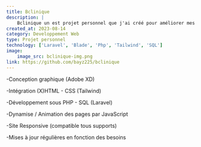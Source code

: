 ```yaml
---
title: Bclinique
description: |
    Bclinique un est projet personnel que j'ai créé pour améliorer mes compétences en laravel, en intégrant 'laravel-dompdf', un système de mailing et la gestion des roles.
created_at: 2023-08-14
category: Developpement Web
type: Projet personnel
technology: ['Laravel', 'Blade', 'Php', 'Tailwind', 'SQL']
image:
    image_src: bclinique-img.png
link: https://github.com/bayz225/bclinique
---
```

-Conception graphique (Adobe XD)

-Intégration (X)HTML - CSS (Tailwind)

-Développement sous PHP - SQL (Laravel)

-Dynamise / Animation des pages par JavaScript

-Site Responsive (compatible tous supports)

-Mises à jour régulières en fonction des besoins
